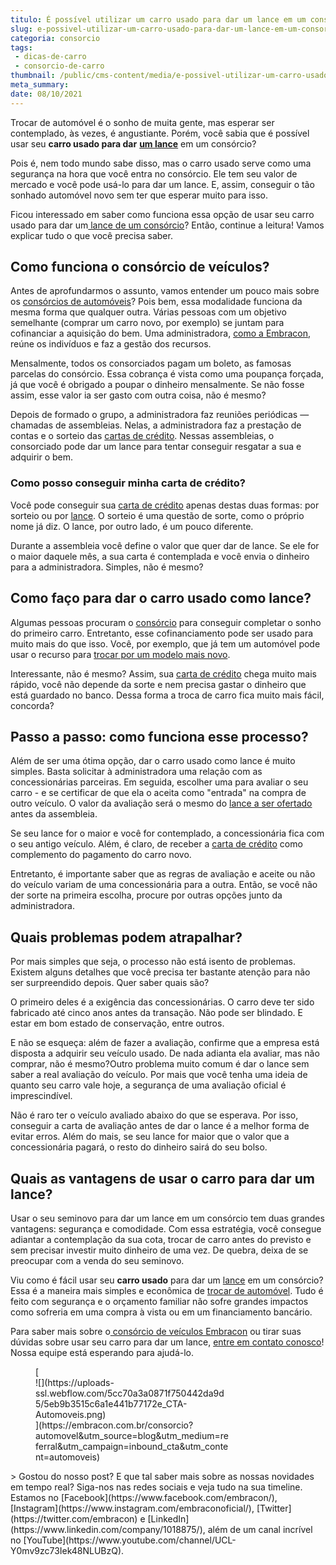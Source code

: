 ```yaml
---
titulo: É possível utilizar um carro usado para dar um lance em um consórcio?
slug: e-possivel-utilizar-um-carro-usado-para-dar-um-lance-em-um-consorcio
categoria: consorcio
tags:
 - dicas-de-carro
 - consorcio-de-carro
thumbnail: /public/cms-content/media/e-possivel-utilizar-um-carro-usado-para-dar-um-lance-em-um-consorcio.jpg
meta_summary: 
date: 08/10/2021
---
```

Trocar de automóvel é o sonho de muita gente, mas esperar ser contemplado, às vezes, é angustiante. Porém, você sabia que é possível usar seu **carro usado para dar** [**um lance**](https://www.embracon.com.br/conhecaoconsorcio/o-que-e-o-lance) em um consórcio?

Pois é, nem todo mundo sabe disso, mas o carro usado serve como uma segurança na hora que você entra no consórcio. Ele tem seu valor de mercado e você pode usá-lo para dar um lance. E, assim, conseguir o tão sonhado automóvel novo sem ter que esperar muito para isso.

Ficou interessado em saber como funciona essa opção de usar seu carro usado para dar um[ lance de um consórcio](https://www.embracon.com.br/conhecaoconsorcio/o-que-e-o-lance)? Então, continue a leitura! Vamos explicar tudo o que você precisa saber.

Como funciona o consórcio de veículos?
--------------------------------------

Antes de aprofundarmos o assunto, vamos entender um pouco mais sobre os [consórcios de automóveis](https://www.embracon.com.br/automoveis)? Pois bem, essa modalidade funciona da mesma forma que qualquer outra. Várias pessoas com um objetivo semelhante (comprar um carro novo, por exemplo) se juntam para cofinanciar a aquisição do bem. Uma administradora, [como a Embracon](https://www.embracon.com.br/), reúne os indivíduos e faz a gestão dos recursos.

Mensalmente, todos os consorciados pagam um boleto, as famosas parcelas do consórcio. Essa cobrança é vista como uma poupança forçada, já que você é obrigado a poupar o dinheiro mensalmente. Se não fosse assim, esse valor ia ser gasto com outra coisa, não é mesmo?

Depois de formado o grupo, a administradora faz reuniões periódicas — chamadas de assembleias. Nelas, a administradora faz a prestação de contas e o sorteio das [cartas de crédito](https://www.embracon.com.br/conhecaoconsorcio/o-que-e-carta-de-credito). Nessas assembleias, o consorciado pode dar um lance para tentar conseguir resgatar a sua e adquirir o bem.

### Como posso conseguir minha carta de crédito?

Você pode conseguir sua [carta de crédito](https://www.embracon.com.br/conhecaoconsorcio/o-que-e-carta-de-credito) apenas destas duas formas: por sorteio ou por [lance](https://www.embracon.com.br/conhecaoconsorcio/como-ofertar-um-lance). O sorteio é uma questão de sorte, como o próprio nome já diz. O lance, por outro lado, é um pouco diferente.

Durante a assembleia você define o valor que quer dar de lance. Se ele for o maior daquele mês, a sua carta é contemplada e você envia o dinheiro para a administradora. Simples, não é mesmo?

Como faço para dar o carro usado como lance?
--------------------------------------------

Algumas pessoas procuram o [consórcio](https://www.embracon.com.br/consorcio-de-carros) para conseguir completar o sonho do primeiro carro. Entretanto, esse cofinanciamento pode ser usado para muito mais do que isso. Você, por exemplo, que já tem um automóvel pode usar o recurso para [trocar por um modelo mais novo](https://www.embracon.com.br/blog/pensando-em-comprar-um-carro-saiba-o-que-levar-em-consideracao).

Interessante, não é mesmo? Assim, sua [carta de crédito](https://www.embracon.com.br/conhecaoconsorcio/o-que-e-carta-de-credito) chega muito mais rápido, você não depende da sorte e nem precisa gastar o dinheiro que está guardado no banco. Dessa forma a troca de carro fica muito mais fácil, concorda?

Passo a passo: como funciona esse processo?
-------------------------------------------

Além de ser uma ótima opção, dar o carro usado como lance é muito simples. Basta solicitar à administradora uma relação com as concessionárias parceiras. Em seguida, escolher uma para avaliar o seu carro - e se certificar de que ela o aceita como "entrada" na compra de outro veículo. O valor da avaliação será o mesmo do [lance a ser ofertado](https://www.embracon.com.br/conhecaoconsorcio/como-ofertar-um-lance) antes da assembleia.

Se seu lance for o maior e você for contemplado, a concessionária fica com o seu antigo veículo. Além, é claro, de receber a [carta de crédito](https://www.embracon.com.br/conhecaoconsorcio/o-que-e-carta-de-credito) como complemento do pagamento do carro novo.

Entretanto, é importante saber que as regras de avaliação e aceite ou não do veículo variam de uma concessionária para a outra. Então, se você não der sorte na primeira escolha, procure por outras opções junto da administradora.

Quais problemas podem atrapalhar?
---------------------------------

Por mais simples que seja, o processo não está isento de problemas. Existem alguns detalhes que você precisa ter bastante atenção para não ser surpreendido depois. Quer saber quais são?

O primeiro deles é a exigência das concessionárias. O carro deve ter sido fabricado até cinco anos antes da transação. Não pode ser blindado. E estar em bom estado de conservação, entre outros.

E não se esqueça: além de fazer a avaliação, confirme que a empresa está disposta a adquirir seu veículo usado. De nada adianta ela avaliar, mas não comprar, não é mesmo?Outro problema muito comum é dar o lance sem saber a real avaliação do veículo. Por mais que você tenha uma ideia de quanto seu carro vale hoje, a segurança de uma avaliação oficial é imprescindível.

Não é raro ter o veículo avaliado abaixo do que se esperava. Por isso, conseguir a carta de avaliação antes de dar o lance é a melhor forma de evitar erros. Além do mais, se seu lance for maior que o valor que a concessionária pagará, o resto do dinheiro sairá do seu bolso.

Quais as vantagens de usar o carro para dar um lance?
-----------------------------------------------------

Usar o seu seminovo para dar um lance em um consórcio tem duas grandes vantagens: segurança e comodidade. Com essa estratégia, você consegue adiantar a contemplação da sua cota, trocar de carro antes do previsto e sem precisar investir muito dinheiro de uma vez. De quebra, deixa de se preocupar com a venda do seu seminovo.

Viu como é fácil usar seu **carro usado** para dar um [lance](https://www.embracon.com.br/conhecaoconsorcio/o-que-e-o-lance) em um consórcio? Essa é a maneira mais simples e econômica de [trocar de automóvel](https://www.embracon.com.br/blog/pensando-em-comprar-um-carro-saiba-o-que-levar-em-consideracao). Tudo é feito com segurança e o orçamento familiar não sofre grandes impactos como sofreria em uma compra à vista ou em um financiamento bancário.

Para saber mais sobre o[ consórcio de veículos Embracon](https://www.embracon.com.br/consorcio-de-carros) ou tirar suas dúvidas sobre usar seu carro para dar um lance, [entre em contato conosco](https://www.embracon.com.br/fale-conosco)! Nossa equipe está esperando para ajudá-lo.

<figure class="w-richtext-figure-type-image w-richtext-align-center" style="max-width:310px">[<div>![](https://uploads-ssl.webflow.com/5cc70a3a0871f750442da9d5/5eb9b3515c6a1e441b77172e_CTA-Automoveis.png)</div>](https://embracon.com.br/consorcio?automovel&utm_source=blog&utm_medium=referral&utm_campaign=inbound_cta&utm_content=automoveis)</figure>> Gostou do nosso post? E que tal saber mais sobre as nossas novidades em tempo real? Siga-nos nas redes sociais e veja tudo na sua timeline. Estamos no [Facebook](https://www.facebook.com/embracon/), [Instagram](https://www.instagram.com/embraconoficial/), [Twitter](https://twitter.com/embracon) e [LinkedIn](https://www.linkedin.com/company/1018875/), além de um canal incrível no [YouTube](https://www.youtube.com/channel/UCL-Y0mv9zc73Iek48NLUBzQ).
